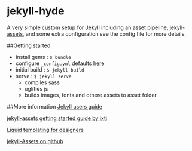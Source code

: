 # jekyll-hyde
A very simple custom setup for [Jekyll](https://jekyllrb.com/) including an asset pipeline, [jekyll-assets](http://jekyll.github.io/jekyll-assets/), and some extra configuration see the config file for more details.

##Getting started
- install gems : `$ bundle`
- configure `_config.yml` defaults [here](https://jekyllrb.com/docs/configuration/#default-configuration)
- initial build : `$ jekyll build`
- serve : `$ jekyll serve`
	- compiles sass
	- uglifies js
	- builds images, fonts and othere assets to asset folder

	
##More information
[Jekyll users guide](https://jekyllrb.com/)

[jekyll-assets getting started guide by ixti](http://ixti.net/software/2012/12/30/unleash-mr-hyde-introduction-of-jekyll-assets.html)

[Liquid templating for designers](https://github.com/shopify/liquid/wiki/liquid-for-designers)

[jekyll-Assets on github](https://github.com/jekyll/jekyll-assets)